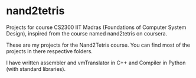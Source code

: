 # nand2tetris
Projects for course CS2300 IIT Madras (Foundations of Computer System Design), inspired from the course named nand2tetris on coursera.


These are my projects for the Nand2Tetris course. You can find most of the projects in there respective folders.

I have written assembler and vmTranslator in C++ and Compiler in Python (with standard libraries).
